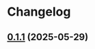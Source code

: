 # Changelog

## [0.1.1](https://github.com/astriaorg/astria-release-test/compare/sequencer-client-v0.1.0...sequencer-client-v0.1.1) (2025-05-29)
